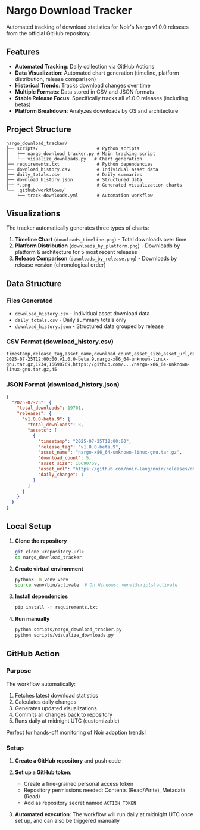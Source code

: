 # Nargo Download Tracker

Automated tracking of download statistics for Noir's Nargo v1.0.0 releases from the official GitHub repository.

## Features

- **Automated Tracking**: Daily collection via GitHub Actions
- **Data Visualization**: Automated chart generation (timeline, platform distribution, release comparison)
- **Historical Trends**: Tracks download changes over time
- **Multiple Formats**: Data stored in CSV and JSON formats
- **Stable Release Focus**: Specifically tracks all v1.0.0 releases (including betas)
- **Platform Breakdown**: Analyzes downloads by OS and architecture


## Project Structure

```
nargo_download_tracker/
├── scripts/                      # Python scripts
│   ├── nargo_download_tracker.py # Main tracking script
│   └── visualize_downloads.py   # Chart generation
├── requirements.txt              # Python dependencies
├── download_history.csv          # Individual asset data
├── daily_totals.csv              # Daily summaries
├── download_history.json         # Structured data
├── *.png                         # Generated visualization charts
└── .github/workflows/
    └── track-downloads.yml       # Automation workflow
```

## Visualizations

The tracker automatically generates three types of charts:

1. **Timeline Chart** (`downloads_timeline.png`) - Total downloads over time
2. **Platform Distribution** (`downloads_by_platform.png`) - Downloads by platform & architecture for 5 most recent releases
3. **Release Comparison** (`downloads_by_release.png`) - Downloads by release version (chronological order)

## Data Structure

### Files Generated

- `download_history.csv` - Individual asset download data
- `daily_totals.csv` - Daily summary totals only
- `download_history.json` - Structured data grouped by release

### CSV Format (download_history.csv)
```csv
timestamp,release_tag,asset_name,download_count,asset_size,asset_url,daily_change
2025-07-25T12:00:00,v1.0.0-beta.9,nargo-x86_64-unknown-linux-gnu.tar.gz,1234,16690769,https://github.com/.../nargo-x86_64-unknown-linux-gnu.tar.gz,45
```

### JSON Format (download_history.json)
```json
{
  "2025-07-25": {
    "total_downloads": 19701,
    "releases": {
      "v1.0.0-beta.9": {
        "total_downloads": 8,
        "assets": [
          {
            "timestamp": "2025-07-25T12:00:00",
            "release_tag": "v1.0.0-beta.9",
            "asset_name": "nargo-x86_64-unknown-linux-gnu.tar.gz",
            "download_count": 5,
            "asset_size": 16690769,
            "asset_url": "https://github.com/noir-lang/noir/releases/download/v1.0.0-beta.9/nargo-x86_64-unknown-linux-gnu.tar.gz",
            "daily_change": 1
          }
        ]
      }
    }
  }
}
```

## Local Setup

1. **Clone the repository**
   ```bash
   git clone <repository-url>
   cd nargo_download_tracker
   ```

2. **Create virtual environment**
   ```bash
   python3 -m venv venv
   source venv/bin/activate  # On Windows: venv\Scripts\activate
   ```

3. **Install dependencies**
   ```bash
   pip install -r requirements.txt
   ```

4. **Run manually**
   ```bash
   python scripts/nargo_download_tracker.py
   python scripts/visualize_downloads.py
   ```

## GitHub Action

### Purpose

The workflow automatically:
1. Fetches latest download statistics
2. Calculates daily changes
3. Generates updated visualizations
4. Commits all changes back to repository
5. Runs daily at midnight UTC (customizable)

Perfect for hands-off monitoring of Noir adoption trends!

### Setup

1. **Create a GitHub repository** and push code

2. **Set up a GitHub token**:
   - Create a fine-grained personal access token
   - Repository permissions needed: Contents (Read/Write), Metadata (Read)
   - Add as repository secret named `ACTION_TOKEN`

3. **Automated execution**: The workflow will run daily at midnight UTC once set up, and can also be triggered manually
